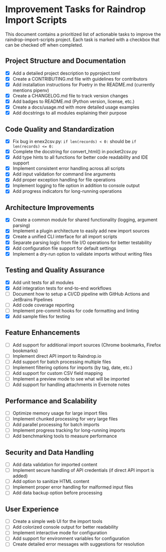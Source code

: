 # Improvement Tasks for Raindrop Import Scripts

This document contains a prioritized list of actionable tasks to improve the raindrop-import-scripts project. Each task is marked with a checkbox that can be checked off when completed.

## Project Structure and Documentation

- [x] Add a detailed project description to pyproject.toml
- [x] Create a CONTRIBUTING.md file with guidelines for contributors
- [x] Add installation instructions for Poetry in the README.md (currently mentions pipenv)
- [x] Create a CHANGELOG.md file to track version changes
- [x] Add badges to README.md (Python version, license, etc.)
- [x] Create a docs/usage.md with more detailed usage examples
- [x] Add docstrings to all modules explaining their purpose

## Code Quality and Standardization

- [x] Fix bug in enex2csv.py: `if len(records) < 0:` should be `if len(records) <= 0:`
- [x] Complete the docstring for convert_html() in pocket2csv.py
- [x] Add type hints to all functions for better code readability and IDE support
- [x] Implement consistent error handling across all scripts
- [x] Add input validation for command line arguments
- [x] Add proper exception handling for file operations
- [x] Implement logging to file option in addition to console output
- [x] Add progress indicators for long-running operations

## Architecture Improvements

- [x] Create a common module for shared functionality (logging, argument parsing)
- [x] Implement a plugin architecture to easily add new import sources
- [x] Create a unified CLI interface for all import scripts
- [x] Separate parsing logic from file I/O operations for better testability
- [x] Add configuration file support for default settings
- [x] Implement a dry-run option to validate imports without writing files

## Testing and Quality Assurance

- [x] Add unit tests for all modules
- [x] Add integration tests for end-to-end workflows
- [ ] Document how to setup a CI/CD pipeline with GitHub Actions and JetBrains Pipelines
- [ ] Add code coverage reporting
- [ ] Implement pre-commit hooks for code formatting and linting
- [x] Add sample files for testing

## Feature Enhancements

- [ ] Add support for additional import sources (Chrome bookmarks, Firefox bookmarks)
- [ ] Implement direct API import to Raindrop.io
- [ ] Add support for batch processing multiple files
- [ ] Implement filtering options for imports (by tag, date, etc.)
- [ ] Add support for custom CSV field mapping
- [ ] Implement a preview mode to see what will be imported
- [ ] Add support for handling attachments in Evernote notes

## Performance and Scalability

- [ ] Optimize memory usage for large import files
- [ ] Implement chunked processing for very large files
- [ ] Add parallel processing for batch imports
- [ ] Implement progress tracking for long-running imports
- [ ] Add benchmarking tools to measure performance

## Security and Data Handling

- [ ] Add data validation for imported content
- [ ] Implement secure handling of API credentials (if direct API import is added)
- [ ] Add option to sanitize HTML content
- [ ] Implement proper error handling for malformed input files
- [ ] Add data backup option before processing

## User Experience

- [ ] Create a simple web UI for the import tools
- [ ] Add colorized console output for better readability
- [ ] Implement interactive mode for configuration
- [ ] Add support for environment variables for configuration
- [ ] Create detailed error messages with suggestions for resolution
